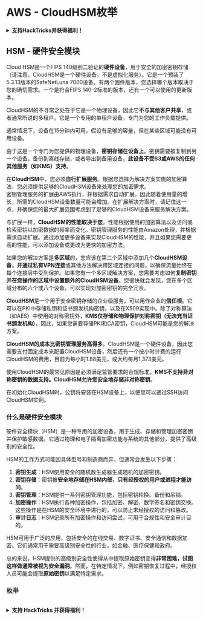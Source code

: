 # AWS - CloudHSM枚举

<details>

<summary><strong>支持HackTricks并获得福利！</strong></summary>

* 如果您想在HackTricks中看到您的公司广告，或者如果您想访问PEASS的最新版本或下载PDF版的HackTricks，请查看[**SUBSCRIPTION PLANS**](https://github.com/sponsors/carlospolop)！
* 获取[**官方PEASS和HackTricks周边产品**](https://peass.creator-spring.com)
* 发现[**PEASS家族**](https://opensea.io/collection/the-peass-family)，我们的独家[**NFT**](https://opensea.io/collection/the-peass-family)收藏品
* **加入** 💬 [**Discord群组**](https://discord.gg/hRep4RUj7f) 或 [**Telegram群组**](https://t.me/peass) 或 **关注**我的 **Twitter** 🐦 [**@carlospolopm**](https://twitter.com/carlospolopm)**。**
* **通过向** [**HackTricks**](https://github.com/carlospolop/hacktricks) **和** [**HackTricks Cloud**](https://github.com/carlospolop/hacktricks-cloud) **github仓库提交PR来分享您的黑客技巧**。

</details>

## HSM - 硬件安全模块

Cloud HSM是一个FIPS 140级别二验证的**硬件设备**，用于安全的加密密钥存储（请注意，CloudHSM是一个硬件设备，不是虚拟化服务）。它是一个预装了5.3.13版本的SafeNetLuna 7000设备。有两个固件版本，您选择哪个版本取决于您的确切需求。一个是符合FIPS 140-2标准的版本，还有一个可以使用的更新版本。

CloudHSM的不寻常之处在于它是一个物理设备，因此它**不与其他客户共享**，或者通常所说的多租户。它是一个专用的单租户设备，专门为您的工作负载提供。

通常情况下，设备在15分钟内可用，假设有足够的容量，但在某些区域可能没有可用设备。

由于这是一个专门为您提供的物理设备，**密钥存储在设备上**。密钥需要被复制到另一个设备，备份到离线存储，或者导出到备用设备。**此设备不受S3或AWS的任何其他服务（如KMS）支持**。

在**CloudHSM**中，您必须**自行扩展服务**。根据您选择为解决方案实施的加密算法，您必须提供足够的CloudHSM设备来处理您的加密需求。\
密钥管理服务的扩展由AWS执行，并根据需求自动扩展，因此随着使用量的增长，所需的CloudHSM设备数量可能会增加。在扩展解决方案时，请记住这一点，并确保您的最大扩展范围考虑到了足够的CloudHSM设备来服务解决方案。

与扩展一样，**CloudHSM的性能取决于您**。性能根据使用的加密算法以及访问或检索密钥以加密数据的频率而变化。密钥管理服务的性能由Amazon处理，并根据需求自动扩展。通过添加更多设备来实现CloudHSM的性能，并且如果您需要更高的性能，可以添加设备或更改为更快的加密方法。

如果您的解决方案是**多区域**的，您应该在第二个区域中添加几个**CloudHSM设备，并通过私有VPN连接**或其他方法解决跨区域连接的问题，以确保流量始终在每个连接层中受到保护。如果您有一个多区域解决方案，您需要考虑如何**复制密钥并在您操作的区域中设置额外的CloudHSM设备**。您很快就会发现，您在多个区域分布的六个或八个设备，可以实现对加密密钥的完全冗余。

**CloudHSM**是一个用于安全密钥存储的企业级服务，可以用作企业的**信任根**。它可以在PKI中存储私钥和证书颁发机构密钥，以及在X509实现中。除了对称算法（如AES）中使用的对称密钥外，**KMS仅存储和物理保护对称密钥（无法充当证书颁发机构）**，因此，如果您需要存储PKI和CA密钥，CloudHSM可能是您的解决方案。

**CloudHSM的成本比密钥管理服务高得多**。CloudHSM是一个硬件设备，因此您需要支付固定成本来配置CloudHSM设备，然后还有一个按小时计费的运行CloudHSM的费用，目前为每小时1.88美元，或大约每月1,373美元。

使用CloudHSM的最常见原因是必须满足监管要求的合规标准。**KMS不支持非对称密钥的数据支持。CloudHSM允许您安全地存储非对称密钥**。

在初始化CloudHSM时，公钥将安装在HSM设备上，以便您可以通过SSH访问CloudHSM实例。
### 什么是硬件安全模块

硬件安全模块（HSM）是一种专用的加密设备，用于生成、存储和管理加密密钥并保护敏感数据。它通过物理和电子隔离加密功能与系统的其他部分，提供了高级别的安全性。

HSM的工作方式可能因具体型号和制造商而异，但通常会发生以下步骤：

1. **密钥生成**：HSM使用安全的随机数生成器生成随机的加密密钥。
2. **密钥存储**：密钥被**安全地存储在HSM内部，只有经授权的用户或进程才能访问**。
3. **密钥管理**：HSM提供一系列密钥管理功能，包括密钥轮换、备份和吊销。
4. **加密操作**：HSM执行各种加密操作，包括加密、解密、数字签名和密钥交换。这些操作是在HSM的安全环境中进行的，可以防止未经授权的访问和篡改。
5. **审计日志**：HSM记录所有加密操作和访问尝试，可用于合规性和安全审计目的。

HSM可用于广泛的应用，包括安全的在线交易、数字证书、安全通信和数据加密。它们通常用于需要高级别安全性的行业，如金融、医疗保健和政府。

总的来说，HSM提供的高级别安全性使得从中提取原始密钥变得**非常困难，试图这样做通常被视为安全漏洞**。然而，在特定情况下，例如密钥恢复过程中，经授权人员可能会提取**原始密钥**以满足特定需求。

### 枚举
```
```
<details>

<summary><strong>支持 HackTricks 并获得福利！</strong></summary>

* 如果您想看到您的公司在 HackTricks 中被广告，或者如果您想访问最新版本的 PEASS 或下载 HackTricks 的 PDF，请查看[**订阅计划**](https://github.com/sponsors/carlospolop)！
* 获得[**官方 PEASS & HackTricks 商品**](https://peass.creator-spring.com)
* 发现我们的独家[**NFTs**](https://opensea.io/collection/the-peass-family)收藏品，[**The PEASS Family**](https://opensea.io/collection/the-peass-family)
* **加入** 💬 [**Discord 群组**](https://discord.gg/hRep4RUj7f) 或 [**telegram 群组**](https://t.me/peass)，或者在 **Twitter** 上 **关注** 我 🐦 [**@carlospolopm**](https://twitter.com/carlospolopm)**。**
* 通过向 [**HackTricks**](https://github.com/carlospolop/hacktricks) 和 [**HackTricks Cloud**](https://github.com/carlospolop/hacktricks-cloud) github 仓库提交 PR 来分享您的黑客技巧。

</details>
